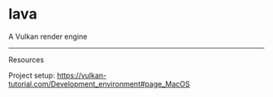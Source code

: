 # lava
A Vulkan render engine

---
Resources

Project setup: https://vulkan-tutorial.com/Development_environment#page_MacOS
